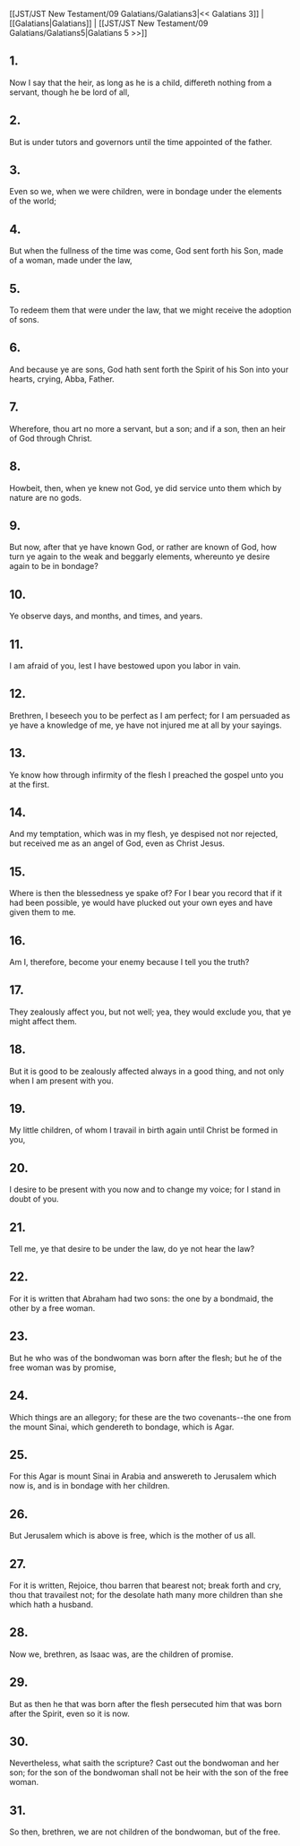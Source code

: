 [[JST/JST New Testament/09 Galatians/Galatians3|<< Galatians 3]] | [[Galatians|Galatians]] | [[JST/JST New Testament/09 Galatians/Galatians5|Galatians 5 >>]]
## 1.
Now I say that the heir, as long as he is a child, differeth nothing from a servant, though he be lord of all,
## 2.
But is under tutors and governors until the time appointed of the father.
## 3.
Even so we, when we were children, were in bondage under the elements of the world;
## 4.
But when the fullness of the time was come, God sent forth his Son, made of a woman, made under the law,
## 5.
To redeem them that were under the law, that we might receive the adoption of sons.
## 6.
And because ye are sons, God hath sent forth the Spirit of his Son into your hearts, crying, Abba, Father.
## 7.
Wherefore, thou art no more a servant, but a son; and if a son, then an heir of God through Christ.
## 8.
Howbeit, then, when ye knew not God, ye did service unto them which by nature are no gods.
## 9.
But now, after that ye have known God, or rather are known of God, how turn ye again to the weak and beggarly elements, whereunto ye desire again to be in bondage?
## 10.
Ye observe days, and months, and times, and years.
## 11.
I am afraid of you, lest I have bestowed upon you labor in vain.
## 12.
Brethren, I beseech you to be perfect as I am perfect; for I am persuaded as ye have a knowledge of me, ye have not injured me at all by your sayings.
## 13.
Ye know how through infirmity of the flesh I preached the gospel unto you at the first.
## 14.
And my temptation, which was in my flesh, ye despised not nor rejected, but received me as an angel of God, even as Christ Jesus.
## 15.
Where is then the blessedness ye spake of? For I bear you record that if it had been possible, ye would have plucked out your own eyes and have given them to me.
## 16.
Am I, therefore, become your enemy because I tell you the truth?
## 17.
They zealously affect you, but not well; yea, they would exclude you, that ye might affect them.
## 18.
But it is good to be zealously affected always in a good thing, and not only when I am present with you.
## 19.
My little children, of whom I travail in birth again until Christ be formed in you,
## 20.
I desire to be present with you now and to change my voice; for I stand in doubt of you.
## 21.
Tell me, ye that desire to be under the law, do ye not hear the law?
## 22.
For it is written that Abraham had two sons: the one by a bondmaid, the other by a free woman.
## 23.
But he who was of the bondwoman was born after the flesh; but he of the free woman was by promise,
## 24.
Which things are an allegory; for these are the two covenants\--the one from the mount Sinai, which gendereth to bondage, which is Agar.
## 25.
For this Agar is mount Sinai in Arabia and answereth to Jerusalem which now is, and is in bondage with her children.
## 26.
But Jerusalem which is above is free, which is the mother of us all.
## 27.
For it is written, Rejoice, thou barren that bearest not; break forth and cry, thou that travailest not; for the desolate hath many more children than she which hath a husband.
## 28.
Now we, brethren, as Isaac was, are the children of promise.
## 29.
But as then he that was born after the flesh persecuted him that was born after the Spirit, even so it is now.
## 30.
Nevertheless, what saith the scripture? Cast out the bondwoman and her son; for the son of the bondwoman shall not be heir with the son of the free woman.
## 31.
So then, brethren, we are not children of the bondwoman, but of the free.

